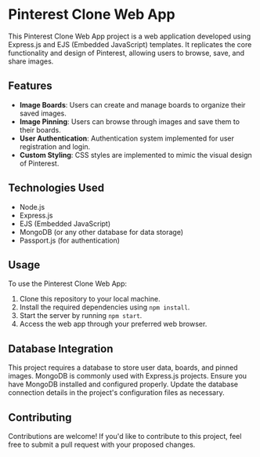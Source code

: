 # Pinterest Clone Web App

This Pinterest Clone Web App project is a web application developed using Express.js and EJS (Embedded JavaScript) templates. It replicates the core functionality and design of Pinterest, allowing users to browse, save, and share images.

## Features

- **Image Boards**: Users can create and manage boards to organize their saved images.
- **Image Pinning**: Users can browse through images and save them to their boards.
- **User Authentication**: Authentication system implemented for user registration and login.
- **Custom Styling**: CSS styles are implemented to mimic the visual design of Pinterest.

## Technologies Used

- Node.js
- Express.js
- EJS (Embedded JavaScript)
- MongoDB (or any other database for data storage)
- Passport.js (for authentication)

## Usage

To use the Pinterest Clone Web App:

1. Clone this repository to your local machine.
2. Install the required dependencies using `npm install`.
3. Start the server by running `npm start`.
4. Access the web app through your preferred web browser.

## Database Integration

This project requires a database to store user data, boards, and pinned images. MongoDB is commonly used with Express.js projects. Ensure you have MongoDB installed and configured properly. Update the database connection details in the project's configuration files as necessary.

## Contributing

Contributions are welcome! If you'd like to contribute to this project, feel free to submit a pull request with your proposed changes.
